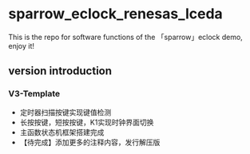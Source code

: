 # sparrow_eclock_renesas_lceda
This is the repo for software functions of the 「sparrow」eclock demo, enjoy it!
## version introduction
### V3-Template
- 定时器扫描按键实现键值检测
- 长按按键，短按按键，K1实现时钟界面切换
- 主函数状态机框架搭建完成
- 【待完成】添加更多的注释内容，发行解压版

